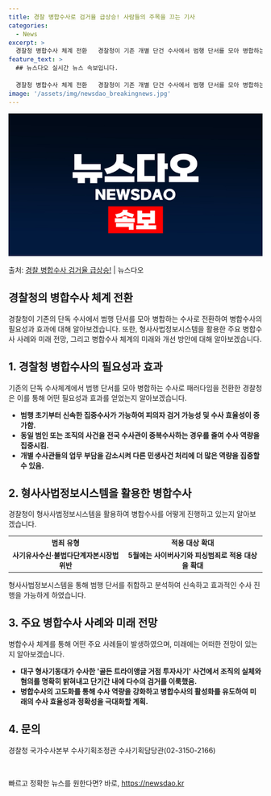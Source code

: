 ```yaml
---
title: 경찰 병합수사로 검거율 급상승! 사람들의 주목을 끄는 기사
categories:
  - News
excerpt: >
  경찰청 병합수사 체계 전환   경찰청이 기존 개별 단건 수사에서 범행 단서를 모아 병합하는 수사로 패러다임을…
feature_text: >
  ## 뉴스다오 실시간 뉴스 속보입니다.

  경찰청 병합수사 체계 전환   경찰청이 기존 개별 단건 수사에서 범행 단서를 모아 병합하는 수사로 패러다임을…
image: '/assets/img/newsdao_breakingnews.jpg'
---
```


![뉴스다오 속보](/assets/img/newsdao_breakingnews.jpg)

<p>출처: <a href="https://newsdao.kr/4005" rel="dofollow">경찰 병합수사 검거율 급상승!</a> | 뉴스다오</p>

<h2 data-ke-size="size26">경찰청의 병합수사 체계 전환</h2>
<p data-ke-size="size16">경찰청이 기존의 단독 수사에서 범행 단서를 모아 병합하는 수사로 전환하여 병합수사의 필요성과 효과에 대해 알아보겠습니다. 또한, 형사사법정보시스템을 활용한 주요 병합수사 사례와 미래 전망, 그리고 병합수사 체계의 미래와 개선 방안에 대해 알아보겠습니다.</p>

<h2 data-ke-size="size20">1. 경찰청 병합수사의 필요성과 효과</h2>
<p data-ke-size="size16">기존의 단독 수사체계에서 범행 단서를 모아 병합하는 수사로 패러다임을 전환한 경찰청은 이를 통해 어떤 필요성과 효과를 얻었는지 알아보겠습니다.</p>

<ul>
    <li><b>범행 초기부터 신속한 집중수사가 가능하여 피의자 검거 가능성 및 수사 효율성이 증가함.</b></li>
    <li><b>동일 범인 또는 조직의 사건을 전국 수사관이 중복수사하는 경우를 줄여 수사 역량을 집중시킴.</b></li>
    <li><b>개별 수사관들의 업무 부담을 감소시켜 다른 민생사건 처리에 더 많은 역량을 집중할 수 있음.</b></li>
</ul>

<h2 data-ke-size="size20">2. 형사사법정보시스템을 활용한 병합수사</h2>
<p data-ke-size="size16">경찰청이 형사사법정보시스템을 활용하여 병합수사를 어떻게 진행하고 있는지 알아보겠습니다.</p>

<table>
    <tr>
        <td style="text-align: center; height: 17px;"><b>범죄 유형</b></td>
        <td style="text-align: center; height: 17px;"><b>적용 대상 확대</b></td>
    </tr>
    <tr>
        <td style="text-align: center; height: 17px;"><b>사기유사수신·불법다단계자본시장법 위반</b></td>
        <td style="text-align: center; height: 17px;"><b>5월에는 사이버사기와 피싱범죄로 적용 대상을 확대</b></td>
    </tr>
</table>

<p data-ke-size="size16">형사사법정보시스템을 통해 범행 단서를 취합하고 분석하여 신속하고 효과적인 수사 진행을 가능하게 하였습니다.</p>

<h2 data-ke-size="size20">3. 주요 병합수사 사례와 미래 전망</h2>
<p data-ke-size="size16">병합수사 체계를 통해 어떤 주요 사례들이 발생하였으며, 미래에는 어떠한 전망이 있는지 알아보겠습니다.</p>

<ul>
    <li><b>대구 형사기동대가 수사한 '골든 트라이앵글 거점 투자사기' 사건에서 조직의 실체와 혐의를 명확히 밝혀내고 단기간 내에 다수의 검거를 이룩했음.</b></li>
    <li><b>병합수사의 고도화를 통해 수사 역량을 강화하고 병합수사의 활성화를 유도하여 미래의 수사 효율성과 정확성을 극대화할 계획.</b></li>
</ul>

<h2 data-ke-size="size20">4. 문의</h2>
<p data-ke-size="size16">경찰청 국가수사본부 수사기획조정관 수사기획담당관(02-3150-2166)</p>

<p data-ke-size="size16">&nbsp;</p> 

빠르고 정확한 뉴스를 원한다면? 바로, <a href="https://newsdao.kr" rel="dofollow">https://newsdao.kr</a>


